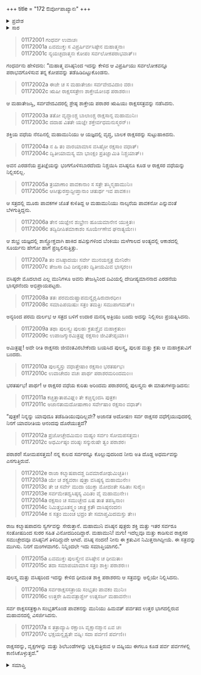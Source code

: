 +++
title = "172 ಔರ್ವೋಪಾಖ್ಯಾನಃ"
+++

<details><summary>ಪ್ರವೇಶ</summary>


।।   ಓಂ ಓಂ ನಮೋ ನಾರಾಯಣಾಯ।।   ಶ್ರೀ ವೇದವ್ಯಾಸಾಯ ನಮಃ ।।

ಶ್ರೀ ಕೃಷ್ಣದ್ವೈಪಾಯನ ವೇದವ್ಯಾಸ ವಿರಚಿತ  

**ಶ್ರೀ ಮಹಾಭಾರತ**

**ಆದಿ ಪರ್ವ**

**ಚೈತ್ರರಥ ಪರ್ವ**

**ಅಧ್ಯಾಯ 172**

</details>


<details><summary>ಸಾರ</summary>

ಪರಾಶರನು ರಾಕ್ಷಸರನ್ನು ನಾಶಪಡಿಸುವ ರಾಕ್ಷಸಸತ್ರವನ್ನು ಕೈಗೊಂಡಿದುದು (1-8). ಋಷಿ ಪುಲಸ್ತ್ಯನು ಆ ಕ್ರತುವಿಗೆ ಬಂದು ಸತ್ರವನ್ನು ನಿಲ್ಲಿಸಿದುದು, ಅಗ್ನಿಯನ್ನು ವಿಸರ್ಜಿಸಿದುದು (9-17).

</details>


> 01172001 ಗಂಧರ್ವ ಉವಾಚ।  
01172001a ಏವಮುಕ್ತಃ ಸ ವಿಪ್ರರ್ಷಿರ್ವಸಿಷ್ಠೇನ ಮಹಾತ್ಮನಾ।  
01172001c ನ್ಯಯಚ್ಛದಾತ್ಮನಃ ಕೋಪಂ ಸರ್ವಲೋಕಪರಾಭವಾತ್।।

ಗಂಧರ್ವನು ಹೇಳಿದನು: “ಮಹಾತ್ಮ ವಸಿಷ್ಠನಿಂದ ಇದನ್ನು ಕೇಳಿದ ಆ ವಿಪ್ರರ್ಷಿಯು ಸರ್ವಲೋಕವನ್ನೂ ಪರಾಭವಗೊಳಿಸುವ ತನ್ನ ಕೋಪವನ್ನು ತಡೆಹಿಡಿದಿಟ್ಟುಕೊಂಡನು.

> 01172002a ಈಜೇ ಚ ಸ ಮಹಾತೇಜಾಃ ಸರ್ವವೇದವಿದಾಂ ವರಃ।   
01172002c ಋಷೀ ರಾಕ್ಷಸಸತ್ರೇಣ ಶಾಕ್ತೇಯೋಽಥ ಪರಾಶರಃ।।

ಆ ಮಹಾತೇಜಸ್ವಿ, ಸರ್ವವೇದವಿದರಲ್ಲಿ ಶ್ರೇಷ್ಠ ಶಾಕ್ತೇಯ ಪರಾಶರ ಋಷಿಯು ರಾಕ್ಷಸಸತ್ರವನ್ನು ನಡೆಸಿದನು.

> 01172003a ತತೋ ವೃದ್ಧಾಂಶ್ಚ ಬಾಲಾಂಶ್ಚ ರಾಕ್ಷಸಾನ್ಸ ಮಹಾಮುನಿಃ।  
01172003c ದದಾಹ ವಿತತೇ ಯಜ್ಞೇ ಶಕ್ತೇರ್ವಧಮನುಸ್ಮರನ್।।

ಶಕ್ತಿಯ ವಧೆಯ ನೆನಪಿನಲ್ಲಿ ಮಹಾಮುನಿಯು ಆ ಯಜ್ಞದಲ್ಲಿ ವೃದ್ಧ, ಬಾಲಕ ರಾಕ್ಷಸರನ್ನು ಸುಟ್ಟುಹಾಕಿದನು.

> 01172004a ನ ಹಿ ತಂ ವಾರಯಾಮಾಸ ವಸಿಷ್ಠೋ ರಕ್ಷಸಾಂ ವಧಾತ್।  
01172004c ದ್ವಿತೀಯಾಮಸ್ಯ ಮಾ ಭಾಂಕ್ಷಂ ಪ್ರತಿಜ್ಞಾಮಿತಿ ನಿಶ್ಚಯಾತ್।।

ಅವನ ಎರಡನೆಯ ಪ್ರತಿಜ್ಞೆಯನ್ನು ಭಂಗಗೊಳಿಸಬಾರದೆಂದು ನಿಶ್ಚಯಿಸಿ ವಸಿಷ್ಠನೂ ಕೂಡ ಆ ರಾಕ್ಷಸರ ವಧೆಯನ್ನು ನಿಲ್ಲಿಸಲಿಲ್ಲ.

> 01172005a ತ್ರಯಾಣಾಂ ಪಾವಕಾನಾಂ ಸ ಸತ್ರೇ ತಸ್ಮಿನ್ಮಹಾಮುನಿಃ।  
01172005c ಆಸೀತ್ಪುರಸ್ತಾದ್ದೀಪ್ತಾನಾಂ ಚತುರ್ಥ ಇವ ಪಾವಕಃ।।

ಆ ಸತ್ರದಲ್ಲಿ ಮೂರು ಪಾವಕಗಳ ಜೊತೆ ಕುಳಿತಿದ್ದ ಆ ಮಹಾಮುನಿಯು ನಾಲ್ಕನೆಯ ಪಾವಕನೋ ಎನ್ನುವಂತೆ ಬೆಳಗುತ್ತಿದ್ದನು.

> 01172006a ತೇನ ಯಜ್ಞೇನ ಶುಭ್ರೇಣ ಹೂಯಮಾನೇನ ಯುಕ್ತಿತಃ।  
01172006c ತದ್ವಿದೀಪಿತಮಾಕಾಶಂ ಸೂರ್ಯೇಣೇವ ಘನಾತ್ಯಯೇ।।

ಆ ಶುಭ್ರ ಯಜ್ಞದಲ್ಲಿ ಶಾಸ್ತ್ರೋಕ್ತವಾಗಿ ಹಾಕಿದ ಹವಿಸ್ಸುಗಳಿಂದ ಬೆಂಕಿಯು ಮಳೆಗಾಲದ ಅಂತ್ಯದಲ್ಲಿ ಆಕಾಶದಲ್ಲಿ ಸೂರ್ಯನು ಹೇಗೋ ಹಾಗೆ ಪ್ರಜ್ವಲಿಸುತ್ತಿತ್ತು.

> 01172007a ತಂ ವಸಿಷ್ಠಾದಯಃ ಸರ್ವೇ ಮುನಯಸ್ತತ್ರ ಮೇನಿರೇ।  
01172007c ತೇಜಸಾ ದಿವಿ ದೀಪ್ಯಂತಂ ದ್ವಿತೀಯಮಿವ ಭಾಸ್ಕರಂ।।

ವಸಿಷ್ಠರೇ ಮೊದಲಾದ ಎಲ್ಲ ಮುನಿಗಳೂ ಅವನು ತೇಜಸ್ಸಿನಿಂದ ದಿವಿಯಲ್ಲಿ ದೇದೀಪ್ಯಮಾನನಾದ ಎರಡನೆಯ ಭಾಸ್ಕರನೆಂದು ಅಭಿಪ್ರಾಯಪಟ್ಟರು.

> 01172008a ತತಃ ಪರಮದುಷ್ಪ್ರಾಪಮನ್ಯೈರೃಷಿರುದಾರಧೀಃ।  
01172008c ಸಮಾಪಿಪಯಿಷುಃ ಸತ್ರಂ ತಮತ್ರಿಃ ಸಮುಪಾಗಮತ್।।

ಅನ್ಯರಿಂದ ಪರಮ ದುರ್ಲಭ ಆ ಸತ್ರದ ಬಳಿಗೆ ಉದಾರ ಮನಸ್ಕ ಅತ್ರಿಯು ಬಂದು ಅದನ್ನು ನಿಲ್ಲಿಸಲು ಪ್ರಯತ್ನಿಸಿದನು.

> 01172009a ತಥಾ ಪುಲಸ್ತ್ಯಃ ಪುಲಹಃ ಕ್ರತುಶ್ಚೈವ ಮಹಾಕ್ರತುಂ।  
01172009c ಉಪಾಜಗ್ಮುರಮಿತ್ರಘ್ನ ರಕ್ಷಸಾಂ ಜೀವಿತೇಪ್ಸಯಾ।।

ಅಮಿತ್ರಘ್ನ! ಅದೇ ರೀತಿ ರಾಕ್ಷಸರು ಜೀವಂತವಿರಬೇಕೆಂದು ಬಯಸಿದ ಪುಲಸ್ತ್ಯ, ಪುಲಹ ಮತ್ತು ಕ್ರತು ಆ ಮಹಾಕ್ರತುವಿಗೆ ಬಂದರು.

> 01172010a ಪುಲಸ್ತ್ಯಸ್ತು ವಧಾತ್ತೇಷಾಂ ರಕ್ಷಸಾಂ ಭರತರ್ಷಭ।   
01172010c ಉವಾಚೇದಂ ವಚಃ ಪಾರ್ಥ ಪರಾಶರಮರಿಂದಮಂ।।

ಭರತರ್ಷಭ! ಪಾರ್ಥ! ಆ ರಾಕ್ಷಸರ ವಧೆಯ ಕುರಿತು ಅರಿಂದಮ ಪರಾಶರನಲ್ಲಿ ಪುಲಸ್ತ್ಯನು ಈ ಮಾತುಗಳನ್ನಾಡಿದನು:

> 01172011a ಕಚ್ಚಿತ್ತಾತಾಪವಿಘ್ನಂ ತೇ ಕಚ್ಚಿನ್ನಂದಸಿ ಪುತ್ರಕ।  
01172011c ಅಜಾನತಾಮದೋಷಾಣಾಂ ಸರ್ವೇಷಾಂ ರಕ್ಷಸಾಂ ವಧಾತ್।

“ಪುತ್ರಕ! ನಿನ್ನನ್ನು ಯಾವುದೂ ತಡೆಹಿಡಿಯುವುದಿಲ್ಲವೇ? ಅಜಾನತ ಅದೋಷಣ ಸರ್ವ ರಾಕ್ಷಸರ ವಧೆಗೈಯುವುದರಲ್ಲಿ ನಿನಗೆ ಯಾವರೀತಿಯ ಆನಂದವು ದೊರೆಯುತ್ತದೆ?

> 01172012a ಪ್ರಜೋಚ್ಛೇದಮಿಮಂ ಮಹ್ಯಂ ಸರ್ವಂ ಸೋಮಪಸತ್ತಮ।  
01172012c ಅಧರ್ಮಿಷ್ಠಂ ವರಿಷ್ಠಃ ಸನ್ಕುರುಷೇ ತ್ವಂ ಪರಾಶರ।

ಪರಾಶರ! ಸೋಮಪಸತ್ತಮ! ನನ್ನ ಕುಲದ ಸರ್ವರನ್ನೂ ಕೊಲ್ಲುವುದರಿಂದ ನೀನು ಅತಿ ದೊಡ್ಡ ಅಧರ್ಮವನ್ನು ಎಸಗುತ್ತಿರುವೆ.

> 01172012e ರಾಜಾ ಕಲ್ಮಾಷಪಾದಶ್ಚ ದಿವಮಾರೋಢುಮಿಚ್ಛತಿ।।   
01172013a ಯೇ ಚ ಶಕ್ತ್ಯವರಾಃ ಪುತ್ರಾ ವಸಿಷ್ಠಸ್ಯ ಮಹಾಮುನೇಃ।  
01172013c ತೇ ಚ ಸರ್ವೇ ಮುದಾ ಯುಕ್ತಾ ಮೋದಂತೇ ಸಹಿತಾಃ ಸುರೈಃ।  
01172013e ಸರ್ವಮೇತದ್ವಸಿಷ್ಠಸ್ಯ ವಿದಿತಂ ವೈ ಮಹಾಮುನೇ।।  
01172014a ರಕ್ಷಸಾಂ ಚ ಸಮುಚ್ಛೇದ ಏಷ ತಾತ ತಪಸ್ವಿನಾಂ।  
01172014c ನಿಮಿತ್ತಭೂತಸ್ತ್ವಂ ಚಾತ್ರ ಕ್ರತೌ ವಾಸಿಷ್ಠನಂದನ।  
01172014e ಸ ಸತ್ರಂ ಮುಂಚ ಭದ್ರಂ ತೇ ಸಮಾಪ್ತಮಿದಮಸ್ತು ತೇ।।

ರಾಜ ಕಲ್ಮಾಷಪಾದನು ಸ್ವರ್ಗವನ್ನು ಸೇರುತ್ತಾನೆ. ಮಹಾಮುನಿ ವಸಿಷ್ಠನ ಪುತ್ರರು ಶಕ್ತಿ ಮತ್ತು ಇತರ ಸರ್ವರೂ ಸಂತೋಷದಿಂದ ಸುರರ ಸಹಿತ ವಿನೋದದಿಂದಿದ್ದಾರೆ. ಮಹಾಮುನಿ! ಮಗು! ಇದೆಲ್ಲವೂ ಮತ್ತು ಕಾಡಿಸುವ ರಾಕ್ಷಸರ ಸಮುಚ್ಛೇದವೂ ವಸಿಷ್ಠನಿಗೆ ತಿಳಿದಿದ್ದುದೇ ಆಗಿದೆ. ವಸಿಷ್ಠ ನಂದನ! ನೀನು ಈ ಕ್ರತುವಿನ ನಿಮಿತ್ತನಾಗಿದ್ದೀಯೆ. ಈ ಸತ್ರವನ್ನು ಮುಗಿಸು. ನಿನಗೆ ಮಂಗಳವಾಗಲಿ. ನಿನ್ನಿಂದಲೇ ಇದು ಸಮಾಪ್ತಿಯಾಗಲಿ.”

> 01172015a ಏವಮುಕ್ತಃ ಪುಲಸ್ತ್ಯೇನ ವಸಿಷ್ಠೇನ ಚ ಧೀಮತಾ।  
01172015c ತದಾ ಸಮಾಪಯಾಮಾಸ ಸತ್ರಂ ಶಾಕ್ತಿಃ ಪರಾಶರಃ।।

ಪುಲಸ್ತ್ಯ ಮತ್ತು ವಸಿಷ್ಠರಿಂದ ಇದನ್ನು ಕೇಳಿದ ಧೀಮಂತ ಶಾಕ್ತಿ ಪರಾಶರನು ಆ ಸತ್ರವನ್ನು ಅಲ್ಲಿಯೇ ನಿಲ್ಲಿಸಿದನು.

> 01172016a ಸರ್ವರಾಕ್ಷಸಸತ್ರಾಯ ಸಂಭೃತಂ ಪಾವಕಂ ಮುನಿಃ।  
01172016c ಉತ್ತರೇ ಹಿಮವತ್ಪಾರ್ಶ್ವೇ ಉತ್ಸಸರ್ಜ ಮಹಾವನೇ।।

ಸರ್ವ ರಾಕ್ಷಸಸತ್ರಕ್ಕಾಗಿ ಸಂಭೃತಗೊಂಡ ಪಾವಕನನ್ನು ಮುನಿಯು ಹಿಮವತ್ ಪರ್ವತದ ಉತ್ತರ ಭಾಗದಲ್ಲಿರುವ ಮಹಾವನದಲ್ಲಿ ವಿಸರ್ಜಿಸಿದನು.

> 01172017a ಸ ತತ್ರಾದ್ಯಾಪಿ ರಕ್ಷಾಂಸಿ ವೃಕ್ಷಾನಶ್ಮಾನ ಏವ ಚ।  
01172017c ಭಕ್ಷಯನ್ದೃಶ್ಯತೇ ವಹ್ನಿಃ ಸದಾ ಪರ್ವಣಿ ಪರ್ವಣಿ।।

ರಾಕ್ಷಸರನ್ನು, ವೃಕ್ಷಗಳನ್ನು ಮತ್ತು ಶಿಲೆಬಂಡೆಗಳನ್ನು ಭಕ್ಷಿಸುತ್ತಿರುವ ಆ ವಹ್ನಿಯು ಈಗಲೂ ಕೂಡ ಪರ್ವ ಪರ್ವಗಳಲ್ಲಿ ಕಾಣಿಸಿಕೊಳ್ಳುತ್ತದೆ.”

<details><summary>ಸಮಾಪ್ತಿ</summary>


ಇತಿ ಶ್ರೀ ಮಹಾಭಾರತೇ ಆದಿಪರ್ವಣಿ ಚೈತ್ರರಥಪರ್ವಣಿ ಔರ್ವೋಪಾಖ್ಯಾನೇ ದ್ವಿಸಪ್ತತ್ಯಧಿಕಶತತಮೋಽಧ್ಯಾಯ:।।  
ಇದು ಶ್ರೀ ಮಹಾಭಾರತದಲ್ಲಿ ಆದಿಪರ್ವದಲ್ಲಿ ಚೈತ್ರಪರ್ವದಲ್ಲಿ ಔರ್ವೋಪಾಖ್ಯಾನದಲ್ಲಿ ನೂರಾಎಪ್ಪತ್ತೆರಡನೆಯ ಅಧ್ಯಾಯವು.



</details>

